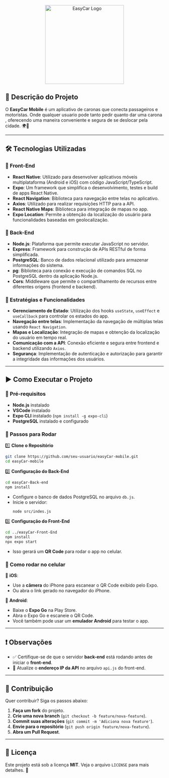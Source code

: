 <p align="center">
  <img src="https://res.cloudinary.com/dvy2e8yoz/image/upload/v1740946691/logo_mkskms.png" alt="EasyCar Logo" width="250">
</p>


## 📌 Descrição do Projeto

O **EasyCar Mobile** é um aplicativo de caronas que conecta passageiros e motoristas. Onde qualquer usuario pode tanto pedir quanto dar uma carona , oferecendo uma maneira conveniente e segura de se deslocar pela cidade. 🌍🚖

---

## 🛠 Tecnologias Utilizadas

### 🎨 Front-End

- **React Native**: Utilizado para desenvolver aplicativos móveis multiplataforma (Android e iOS) com código JavaScript/TypeScript.
- **Expo**: Um framework que simplifica o desenvolvimento, testes e build de apps React Native.
- **React Navigation**: Biblioteca para navegação entre telas no aplicativo.
- **Axios**: Utilizado para realizar requisições HTTP para a API.
- **React Native Maps**: Biblioteca para integração de mapas no app.
- **Expo Location**: Permite a obtenção da localização do usuário para funcionalidades baseadas em geolocalização.

### 💾 Back-End

- **Node.js**: Plataforma que permite executar JavaScript no servidor.
- **Express**: Framework para construção de APIs RESTful de forma simplificada.
- **PostgreSQL**: Banco de dados relacional utilizado para armazenar informações do sistema.
- **pg**: Biblioteca para conexão e execução de comandos SQL no PostgreSQL dentro da aplicação Node.js.
- **Cors**: Middleware que permite o compartilhamento de recursos entre diferentes origens (frontend e backend).

### 🚀 Estratégias e Funcionalidades

- **Gerenciamento de Estado**: Utilização dos hooks `useState`, `useEffect` e `useCallback` para controlar os estados do app.
- **Navegação entre telas**: Implementação da navegação de múltiplas telas usando `React Navigation`.
- **Mapas e Localização**: Integração de mapas e obtenção da localização do usuário em tempo real.
- **Comunicação com a API**: Conexão eficiente e segura entre frontend e backend utilizando `Axios`.
- **Segurança**: Implementação de autenticação e autorização para garantir a integridade das informações dos usuários.

---

## ▶ Como Executar o Projeto

### 🔧 Pré-requisitos

- **Node.js** instalado
- **VSCode** instalado
- **Expo CLI** instalado (`npm install -g expo-cli`)
- **PostgreSQL** instalado e configurado

### 🚀 Passos para Rodar

1️⃣ **Clone o Repositório**

```sh
git clone https://github.com/seu-usuario/easyCar-mobile.git
cd easyCar-mobile
```

2️⃣ **Configuração do Back-End**

```sh
cd easyCar-Back-end
npm install
```

- Configure o banco de dados PostgreSQL no arquivo `db.js`.
- Inicie o servidor:
  ```sh
  node src/indes.js
  ```

3️⃣ **Configuração do Front-End**

```sh
cd ../easyCar-Front-End
npm install
npx expo start
```

- Isso gerará um **QR Code** para rodar o app no celular.

### 📱 Como rodar no celular

📲 **iOS**:

- Use a **câmera** do iPhone para escanear o QR Code exibido pelo Expo.
- Ou abra o link gerado no navegador do iPhone.

📱 **Android**:

- Baixe o **Expo Go** na Play Store.
- Abra o Expo Go e escaneie o QR Code.
- Você também pode usar um **emulador Android** para testar o app.

---

## ❗ Observações

- ✅ Certifique-se de que o servidor **back-end** está rodando antes de iniciar o **front-end**.
- 🔧 Atualize o **endereço IP da API** no arquivo `api.js` do front-end.

---

## 🤝 Contribuição

Quer contribuir? Siga os passos abaixo:

1. **Faça um fork** do projeto.
2. **Crie uma nova branch** (`git checkout -b feature/nova-feature`).
3. **Commit suas alterações** (`git commit -m 'Adiciona nova feature'`).
4. **Envie para o repositório** (`git push origin feature/nova-feature`).
5. **Abra um Pull Request**.

---

## 📜 Licença

Este projeto está sob a licença **MIT**. Veja o arquivo `LICENSE` para mais detalhes. 📝


